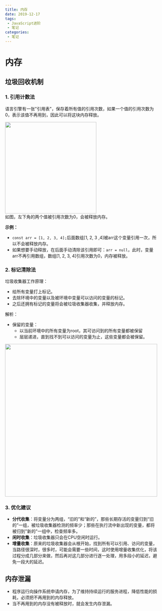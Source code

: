 ```yaml
---
title: 内存
date: 2019-12-17
tags:
 - JavaScript进阶
 - 笔记
categories: 
 - 笔记
---
```


# 内存

## 垃圾回收机制
### 1. 引用计数法

语言引擎有一张"引用表"，保存着所有值的引用次数，如果一个值的引用次数为0，表示该值不再用到，因此可以将这块内存释放。

<div align="left">
    <img src="https://cdn.jsdelivr.net/gh/Au-c/PicGo@main/notes/markdownPic/20201028194518.png" width="300"></img>
</div>
如图，左下角的两个值被引用次数为0，会被释放内存。

**示例：**
- `const arr = [1, 2, 3, 4];`后面数组[1, 2, 3 ,4]被arr这个变量引用一次，所以不会被释放内存。
- 如果想要手动释放，在后面手动清除该引用即可：`arr = null`，此时，变量arr不再引用数组，数组[1, 2, 3, 4]引用次数为0，内存被释放。

### 2. 标记清除法

垃圾收集器工作原理：
  - 给所有变量打上标记。
  - 去除环境中的变量以及被环境中变量可以访问的变量的标记。
  - 之后还拥有标记的变量将会被垃圾收集器收集，并释放内存。

解析：
- 保留的变量：
    - 以当前环境中的所有变量为root，其可访问到的所有变量都被保留
    - 层层递进，直到找不到可以访问的变量为止，这些变量都会被保留。
<div align="left">
    <img src="https://cdn.jsdelivr.net/gh/Au-c/PicGo@main/notes/markdownPic/20201028202247.png" width="500"></img>
</div>

### 3. 优化建议
- **分代收集**：将变量分为两组，“旧的”和“新的”，那些长期存活的变量归到“旧的”一组，被垃圾收集器检测的频率少；那些在执行流中新出现的变量，都将被归到"新的"一组中，检查频率多。
- **闲时收集**：垃圾收集器只会在CPU空闲时运行。
- **增量收集**：原来的垃圾收集器会从根开始，找到所有可以引用、访问的变量，当路径很深时，很多时，可能会需要一些时间，这时使用增量收集优化，将该过程分成几部分来做，然后再对这几部分进行逐一处理，用多段小的延迟，避免一段大的延迟。

## 内存泄漏
- 程序运行向操作系统申请内存，为了维持持续运行的服务进程，降低性能的损耗，必须把不再用到的内存释放。
- 当不再用到的内存没有被释放时，就会发生内存泄漏。